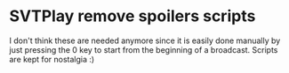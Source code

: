 # SVTPlay remove spoilers scripts

I don't think these are needed anymore since it is easily done manually by just pressing the 0 key to start from the beginning of a broadcast. Scripts are kept for nostalgia :)